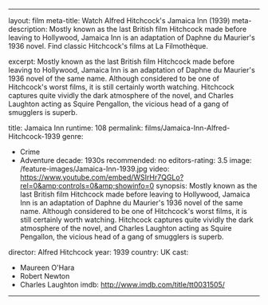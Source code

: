 ---

layout: film
meta-title: Watch Alfred Hitchcock's Jamaica Inn (1939)
meta-description:  Mostly known as the last British film Hitchcock made before leaving to Hollywood, Jamaica Inn is an adaptation of Daphne du Maurier's 1936 novel. Find classic Hitchcock's films at La Filmothèque.

excerpt: Mostly known as the last British film Hitchcock made before leaving to Hollywood, Jamaica Inn is an adaptation of Daphne du Maurier's 1936 novel of the same name.  Although considered to be one of Hitchcock's worst films, it is still certainly worth watching. Hitchcock captures quite vividly the dark atmosphere of the novel, and Charles Laughton acting as Squire Pengallon, the vicious head of a gang of smugglers is superb.

title: Jamaica Inn
runtime: 108
permalink: films/Jamaica-Inn-Alfred-Hitchcock-1939
genre:
- Crime
- Adventure
decade: 1930s
recommended: no
editors-rating: 3.5
image: /feature-images/Jamaica-Inn-1939.jpg
video: https://www.youtube.com/embed/WSIrHr7QGLo?rel=0&amp;controls=0&amp;showinfo=0
synopsis: Mostly known as the last British film Hitchcock made before leaving to Hollywood, Jamaica Inn is an adaptation of Daphne du Maurier's 1936 novel of the same name.  Although considered to be one of Hitchcock's worst films, it is still certainly worth watching. Hitchcock captures quite vividly the dark atmosphere of the novel, and Charles Laughton acting as Squire Pengallon, the vicious head of a gang of smugglers is superb.

director: Alfred Hitchcock
year: 1939
country: UK
cast:
- Maureen O'Hara
- Robert Newton
- Charles Laughton
imdb: http://www.imdb.com/title/tt0031505/

---